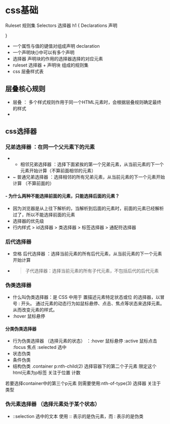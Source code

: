 # css基础
Ruleset 规则集
Selectors 选择器
h1 {
    Declarations 声明

}

- 一个属性与值的键值对组成声明 declaration
- 一个声明块{}中可以有多个声明
- 选择器 声明块的作用的选择器选择的对应元素
- ruleset 选择器 + 声明块 组成的规则集
- css 层叠样式表

## 层叠核心规则
- 层叠 ： 多个样式规则作用于同一个HTML元素时，会根据层叠规则确定最终的样式
-
## css选择器
### 兄弟选择器 ：在同一个父元素下的元素
- + 相邻兄弟选择器 ：选择下面紧挨的第一个兄弟元素，从当前元素的下一个元素开始计算（不算前面相邻的元素）
- ~ 普通兄弟选择器 ：选择相邻的所有兄弟元素，从当前元素的下一个元素开始计算 （不算前面的）

#### - 为什么两种不能选择前面的元素，只能选择后面的元素？
- 因为浏览器是从上往下解析的，当解析到后面的元素时，前面的元素已经解析过了，所以不能选择前面的元素
- 选择器的优先级
- 行内样式 > id选择器 > 类选择器 > 标签选择器 > 通配符选择器

### 后代选择器
- 空格 后代选择器 ：选择当前元素的所有后代元素，从当前元素的下一个元素开始计算
- > 子代选择器：选择当前元素的所有子代元素，不包括后代的后代元素

### 伪类选择器
- 什么叫伪类选择器：是 CSS 中用于 置描述元素特定状态或位 的选择器，以冒号 : 开头。 通过元素的动态行为如鼠标悬停、点击、焦点等状态来选择元素。从而改变元素的样式。
- :hover 鼠标悬停

#### 分类伪类选择器
- 行为伪类选择器 （选择元素的状态） ：:hover 鼠标悬停 :active 鼠标点击 :focus 焦点 :selected 选中
- 状态伪类 
- 条件伪类
- 结构伪类
 .container p:nth-child(2) 选择容器下的第二个子元素 限定这个html元素为p标签    关注于位置 计数

 若要选择container中的第三个p元素 则需要使用:nth-of-type(3) 选择器  关注于类型

### 伪元素选择器 （选择元素处于某个状态）
- ::selection 选中的文本 使用 :: 表示的是伪元素，而 : 表示的是伪类

